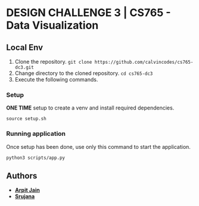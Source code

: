 # DESIGN CHALLENGE 3 | CS765 - Data Visualization

## Local Env

1. Clone the repository. `git clone https://github.com/calvincodes/cs765-dc3.git`
2. Change directory to the cloned repository. `cd cs765-dc3`
3. Execute the following commands.

### Setup

**ONE TIME** setup to create a venv and install required dependencies. 

`source setup.sh`

### Running application
Once setup has been done, use only this command to start the application.

`python3 scripts/app.py`

## Authors

* **[Arpit Jain](https://github.com/calvincodes)**
* **[Srujana](https://github.com/SrujanaN)**
